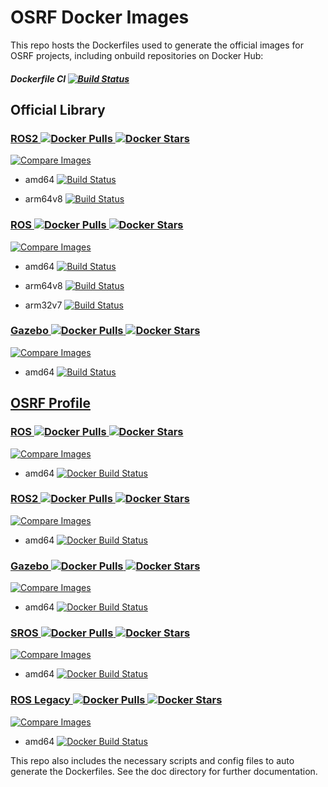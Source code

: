 # OSRF Docker Images
This repo hosts the Dockerfiles used to generate the official images for OSRF projects, including onbuild repositories on Docker Hub:

##### Dockerfile CI [![Build Status](https://travis-ci.org/osrf/docker_images.svg?branch=master)](https://travis-ci.org/osrf/docker_images)

## Official Library
### [ROS2 ![Docker Pulls](https://img.shields.io/docker/pulls/_/ros2.svg) ![Docker Stars](https://img.shields.io/docker/stars/_/ros2.svg)](https://registry.hub.docker.com/_/ros2/)
[![Compare Images](https://images.microbadger.com/badges/image/library/ros2.svg)](https://microbadger.com/#/images/library/ros2)

* amd64 [![Build Status](https://doi-janky.infosiftr.net/buildStatus/icon?job=multiarch/amd64/ros2)](https://doi-janky.infosiftr.net/job/multiarch/job/amd64/job/ros2/)

* arm64v8 [![Build Status](https://doi-janky.infosiftr.net/buildStatus/icon?job=multiarch/arm64v8/ros2)](https://doi-janky.infosiftr.net/job/multiarch/job/arm64v8/job/ros2/)


### [ROS ![Docker Pulls](https://img.shields.io/docker/pulls/_/ros.svg) ![Docker Stars](https://img.shields.io/docker/stars/_/ros.svg)](https://registry.hub.docker.com/_/ros/)
[![Compare Images](https://images.microbadger.com/badges/image/library/ros.svg)](https://microbadger.com/#/images/library/ros)

* amd64 [![Build Status](https://doi-janky.infosiftr.net/buildStatus/icon?job=multiarch/amd64/ros)](https://doi-janky.infosiftr.net/job/multiarch/job/amd64/job/ros/)

* arm64v8 [![Build Status](https://doi-janky.infosiftr.net/buildStatus/icon?job=multiarch/arm64v8/ros)](https://doi-janky.infosiftr.net/job/multiarch/job/arm64v8/job/ros/)

* arm32v7 [![Build Status](https://doi-janky.infosiftr.net/buildStatus/icon?job=multiarch/arm32v7/ros)](https://doi-janky.infosiftr.net/job/multiarch/job/arm32v7/job/ros/)


### [Gazebo ![Docker Pulls](https://img.shields.io/docker/pulls/_/gazebo.svg) ![Docker Stars](https://img.shields.io/docker/stars/_/gazebo.svg)](https://registry.hub.docker.com/_/gazebo/)
[![Compare Images](https://images.microbadger.com/badges/image/library/gazebo.svg)](https://microbadger.com/#/images/library/gazebo)

* amd64 [![Build Status](https://doi-janky.infosiftr.net/buildStatus/icon?job=multiarch/amd64/gazebo)](https://doi-janky.infosiftr.net/job/multiarch/job/amd64/job/gazebo/)



## [OSRF Profile](https://hub.docker.com/u/osrf/)
### [ROS ![Docker Pulls](https://img.shields.io/docker/pulls/osrf/ros.svg) ![Docker Stars](https://img.shields.io/docker/stars/osrf/ros.svg)](https://registry.hub.docker.com/u/osrf/ros/)
[![Compare Images](https://images.microbadger.com/badges/image/osrf/ros.svg)](https://microbadger.com/#/images/osrf/ros)

* amd64 [![Docker Build Status](https://img.shields.io/docker/build/osrf/ros.svg)](https://hub.docker.com/r/osrf/ros/builds/)


### [ROS2 ![Docker Pulls](https://img.shields.io/docker/pulls/osrf/ros2.svg) ![Docker Stars](https://img.shields.io/docker/stars/osrf/ros2.svg)](https://registry.hub.docker.com/u/osrf/ros2/)
[![Compare Images](https://images.microbadger.com/badges/image/osrf/ros2.svg)](https://microbadger.com/#/images/osrf/ros2)

* amd64 [![Docker Build Status](https://img.shields.io/docker/build/osrf/ros2.svg)](https://hub.docker.com/r/osrf/ros2/builds/)


### [Gazebo ![Docker Pulls](https://img.shields.io/docker/pulls/osrf/gazebo.svg) ![Docker Stars](https://img.shields.io/docker/stars/osrf/gazebo.svg)](https://registry.hub.docker.com/u/osrf/gazebo/)
[![Compare Images](https://images.microbadger.com/badges/image/osrf/gazebo.svg)](https://microbadger.com/#/images/osrf/gazebo)

* amd64 [![Docker Build Status](https://img.shields.io/docker/build/osrf/gazebo.svg)](https://hub.docker.com/r/osrf/gazebo/builds/)


### [SROS ![Docker Pulls](https://img.shields.io/docker/pulls/osrf/sros.svg) ![Docker Stars](https://img.shields.io/docker/stars/osrf/sros.svg)](https://registry.hub.docker.com/u/osrf/sros/)
[![Compare Images](https://images.microbadger.com/badges/image/osrf/sros.svg)](https://microbadger.com/#/images/osrf/sros)

* amd64 [![Docker Build Status](https://img.shields.io/docker/build/osrf/sros.svg)](https://hub.docker.com/r/osrf/sros/builds/)


### [ROS Legacy ![Docker Pulls](https://img.shields.io/docker/pulls/osrf/ros_legacy.svg) ![Docker Stars](https://img.shields.io/docker/stars/osrf/ros_legacy.svg)](https://registry.hub.docker.com/u/osrf/ros_legacy/)
[![Compare Images](https://images.microbadger.com/badges/image/osrf/ros_legacy.svg)](https://microbadger.com/#/images/osrf/ros_legacy)

* amd64 [![Docker Build Status](https://img.shields.io/docker/build/osrf/ros_legacy.svg)](https://hub.docker.com/r/osrf/ros_legacy/builds/)


This repo also includes the necessary scripts and config files to auto generate the Dockerfiles. See the doc directory for further documentation.
